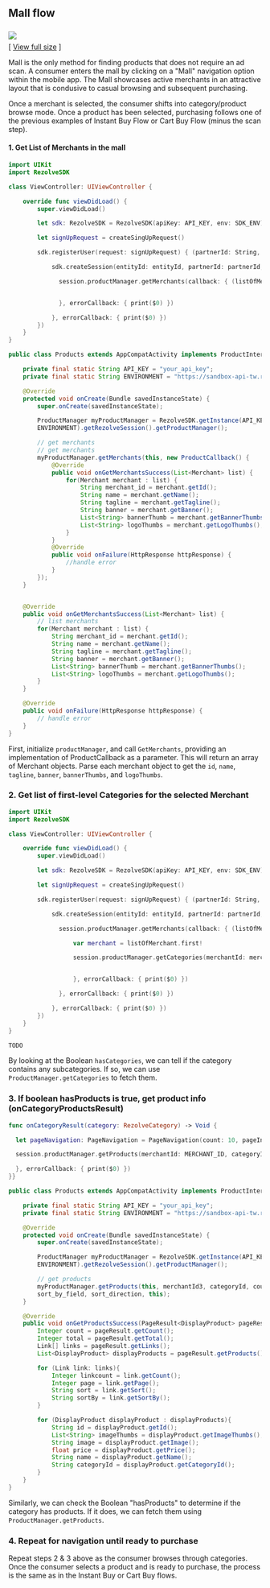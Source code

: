 

## Mall flow


<img src="images/JWT-mall-flow.png" style="margin:6px 0;"><br/>[ <a href="images/JWT-mall-flow.png" target="_blank">View full size</a> ]

Mall is the only method for finding products that does not require an ad scan. A consumer enters the mall by clicking on a "Mall" navigation option within the mobile app. The Mall showcases active merchants in an attractive layout that is condusive to casual browsing and subsequent purchasing. 

Once a merchant is selected, the consumer shifts into category/product browse mode. Once a product has been selected, purchasing follows one of the previous examples of Instant Buy Flow or Cart Buy Flow (minus the scan step).



#### 1. Get List of Merchants in the mall

```swift
import UIKit
import RezolveSDK

class ViewController: UIViewController {

    override func viewDidLoad() {
        super.viewDidLoad()

        let sdk: RezolveSDK = RezolveSDK(apiKey: API_KEY, env: SDK_ENV)

        let signUpRequest = createSingUpRequest()

        sdk.registerUser(request: signUpRequest) { (partnerId: String, entityId: String) in

            sdk.createSession(entityId: entityId, partnerId: partnerId, device: signUpRequest.device, callback: { (session: RezolveSession) in

              session.productManager.getMerchants(callback: { (listOfMerchant: Array<Merchant>) in


              }, errorCallback: { print($0) })

            }, errorCallback: { print($0) })
        })
    }
}
```
```java
public class Products extends AppCompatActivity implements ProductInterface {

    private final static String API_KEY = "your_api_key";
    private final static String ENVIRONMENT = "https://sandbox-api-tw.rzlvtest.co";

    @Override
    protected void onCreate(Bundle savedInstanceState) {
        super.onCreate(savedInstanceState);

        ProductManager myProductManager = RezolveSDK.getInstance(API_KEY,
        ENVIRONMENT).getRezolveSession().getProductManager();

        // get merchants
        // get merchants
        myProductManager.getMerchants(this, new ProductCallback() {
            @Override
            public void onGetMerchantsSuccess(List<Merchant> list) {
                for(Merchant merchant : list) {
                    String merchant_id = merchant.getId();
                    String name = merchant.getName();
                    String tagline = merchant.getTagline();
                    String banner = merchant.getBanner();
                    List<String> bannerThumb = merchant.getBannerThumbs();
                    List<String> logoThumbs = merchant.getLogoThumbs();
                }
            }
            @Override
            public void onFailure(HttpResponse httpResponse) {
                //handle error
            }
        });
    }


    @Override
    public void onGetMerchantsSuccess(List<Merchant> list) {
        // list merchants
        for(Merchant merchant : list) {
            String merchant_id = merchant.getId();
            String name = merchant.getName();
            String tagline = merchant.getTagline();
            String banner = merchant.getBanner();
            List<String> bannerThumb = merchant.getBannerThumbs();
            List<String> logoThumbs = merchant.getLogoThumbs();
        }
    }

    @Override
    public void onFailure(HttpResponse httpResponse) {
        // handle error
    }
}
```

First, initialize `productManager`, and call `GetMerchants`, providing an implementation of ProductCallback as a parameter. This will return an array of Merchant objects. Parse each merchant object to get the `id`, `name`, `tagline`, `banner`, `bannerThumbs`, and `logoThumbs`.





### 2. Get list of first-level Categories for the selected Merchant
``` swift
import UIKit
import RezolveSDK

class ViewController: UIViewController {

    override func viewDidLoad() {
        super.viewDidLoad()

        let sdk: RezolveSDK = RezolveSDK(apiKey: API_KEY, env: SDK_ENV)

        let signUpRequest = createSingUpRequest()

        sdk.registerUser(request: signUpRequest) { (partnerId: String, entityId: String) in

            sdk.createSession(entityId: entityId, partnerId: partnerId, device: signUpRequest.device, callback: { (session: RezolveSession) in

              session.productManager.getMerchants(callback: { (listOfMerchant: Array<Merchant>) in

                  var merchant = listOfMerchant.first!

                  session.productManager.getCategories(merchantId: merchant.id, categoryId: nil, callback: { category in


                  }, errorCallback: { print($0) })

              }, errorCallback: { print($0) })

            }, errorCallback: { print($0) })
        })
    }
}
```
```java
TODO

```

By looking at the Boolean `hasCategories`, we can tell if the category contains any subcategories. If so, we can use `ProductManager.getCategories` to fetch them.


### 3. If boolean hasProducts is true, get product info (onCategoryProductsResult)
``` swift
func onCategoryResult(category: RezolveCategory) -> Void {

  let pageNavigation: PageNavigation = PageNavigation(count: 10, pageIndex: 0, sortBy: nil, sort: PageNavigationSort.ASC)

  session.productManager.getProducts(merchantId: MERCHANT_ID, categoryId: category.id, pageNavigation: pageNavigation, callback: { (pageResult: PageResult<DisplayProduct>) in

  }, errorCallback: { print($0) })
}}
```
```java
public class Products extends AppCompatActivity implements ProductInterface {

    private final static String API_KEY = "your_api_key";
    private final static String ENVIRONMENT = "https://sandbox-api-tw.rzlvtest.co";

    @Override
    protected void onCreate(Bundle savedInstanceState) {
        super.onCreate(savedInstanceState);

        ProductManager myProductManager = RezolveSDK.getInstance(API_KEY,
        ENVIRONMENT).getRezolveSession().getProductManager();

        // get products
        myProductManager.getProducts(this, merchantId3, categoryId, count, page, 
        sort_by_field, sort_direction, this);
    }

    @Override
    public void onGetProductsSuccess(PageResult<DisplayProduct> pageResult) {
        Integer count = pageResult.getCount();
        Integer total = pageResult.getTotal();
        Link[] links = pageResult.getLinks();
        List<DisplayProduct> displayProducts = pageResult.getProducts();

        for (Link link: links){
            Integer linkcount = link.getCount();
            Integer page = link.getPage();
            String sort = link.getSort();
            String sortBy = link.getSortBy();
        }

        for (DisplayProduct displayProduct : displayProducts){
            String id = displayProduct.getId();
            List<String> imageThumbs = displayProduct.getImageThumbs();
            String image = displayProduct.getImage();
            float price = displayProduct.getPrice();
            String name = displayProduct.getName();
            String categoryId = displayProduct.getCategoryId();
        }
    }
}
```

Similarly, we can check the Boolean "hasProducts" to determine if the category has products. If it does, we can fetch them using `ProductManager.getProducts`.

### 4. Repeat for navigation until ready to purchase

Repeat steps 2 & 3 above as the consumer browses through categories. Once the consumer selects a product and is ready to purchase, the process is the same as in the Instant Buy or Cart Buy flows. 